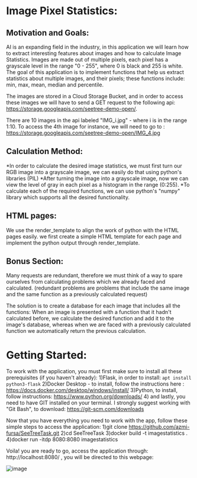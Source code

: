 # Image Pixel Statistics:

## Motivation and Goals:
AI is an expanding field in the industry, in this application we will learn how to extract interesting features about images and how to calculate Image Statistics.
Images are made out of multiple pixels, each pixel has a grayscale level in the range "0 - 255", where 0 is black and 255 is white. 
The goal of this application is to implement functions that help us extract statistics about multiple images, and their pixels; these functions include: 
min, max, mean, median and percentile. 

The images are stored in a Cloud Storage Bucket, and in order to access these images we will have to send a GET request to the following api:  https://storage.googleapis.com/seetree-demo-open/.

There are 10 images in the api labeled "IMG_i.jpg" - where i is in the range 1:10. To access the 4th image for instance, we will need to go to : https://storage.googleapis.com/seetree-demo-open/IMG_4.jpg

## Calculation Method:

*In order to calculate the desired image statistics, we must first turn our RGB image into a grayscale image, we can easily do that using python's libraries (PIL)
*After turning the image into a grayscale image, now we can view the level of gray in each pixel as a histogram in the range (0:255).
*To calculate each of the required functions, we can use python's "numpy" library which supports all the desired functionality.

## HTML pages:
We use the render_template to align the work of python with the HTML pages easily. we first create a simple HTML template for each page and implement the python output through render_template.

## Bonus Section:
Many requests are redundant, therefore we must think of a way to spare ourselves from calculating problems which we already faced and calculated.
(redundant problems are problems that include the same image and the same function as a previously calculated request)

The solution is to create a database for each image that includes all the functions: When an image is presented with a function that it hadn't calculated before, we calculate the desired function and add it to the image's database, whereas when we are faced with a previously calculated function we automatically return the previous calculation. 

# Getting Started:
To work with the application, you must first make sure to install all these prerequisites (if you haven't already):
1)Flask, in order to install: ```apt install python3-flask``` 
2)Docker Desktop - to install, follow the instructions here : https://docs.docker.com/desktop/windows/install/
3)Python, to install, follow instructions: https://www.python.org/downloads/
4) and lastly, you need to have GIT installed on your terminal. I strongly suggest working with "Git Bash", to download: https://git-scm.com/downloads

Now that you have everything you need to work with the app, follow these simple steps to access the application:
1)git clone https://github.com/azmi-fursa/SeeTreeTask.git
2)cd SeeTreeTask
3)docker build -t imagestatistics .
4)docker run -itdp 8080:8080 imagestatistics

Voila! you are ready to go, access the application through: http://localhost:8080/ , you will be directed to this webpage:

![image](https://user-images.githubusercontent.com/91056755/140448754-48cd6377-434c-4dcb-802a-b14e7192716a.png)

